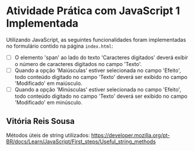 # Atividade Prática com JavaScript 1 Implementada


Utilizando JavaScript, as seguintes funcionalidades foram implementadas no formulário contido na página `index.html`:

- [ ] O elemento 'span' ao lado do texto 'Caracteres digitados' deverá exibir o número de caracteres digitados no campo 'Texto'.
- [ ] Quando a opção 'Maiúsculas' estiver selecionada no campo 'Efeito', todo conteúdo digitado no campo 'Texto' deverá ser exibido no campo 'Modificado' em maiúsculo.
- [ ] Quando a opção 'Minúsculas' estiver selecionada no campo 'Efeito', todo conteúdo digitado no campo 'Texto' deverá ser exibido no campo 'Modificado' em minúsculo.

## Vitória Reis Sousa

Métodos úteis de string utilizados: 
https://developer.mozilla.org/pt-BR/docs/Learn/JavaScript/First_steps/Useful_string_methods